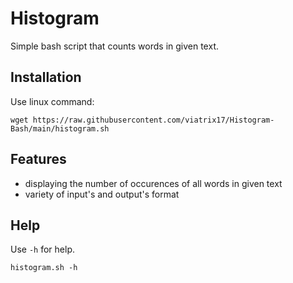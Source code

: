 # Histogram

Simple bash script that counts words in given text.

## Installation

Use linux command:
```
wget https://raw.githubusercontent.com/viatrix17/Histogram-Bash/main/histogram.sh
```

## Features
- displaying the number of occurences of all words in given text
- variety of input's and output's format

## Help
Use ```-h``` for help.
```
histogram.sh -h
```
